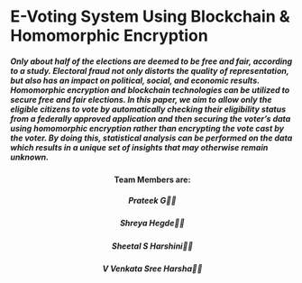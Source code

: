 <h1> E-Voting System Using Blockchain & Homomorphic Encryption</h1>
<h5>Only about half of the elections are deemed to be free and fair, according to a study. 
Electoral fraud not only distorts the quality of representation, but also has an impact on 
political, social, and economic results. Homomorphic encryption and blockchain 
technologies can be utilized to secure free and fair elections. 
In this paper, we aim to allow only the eligible citizens to vote by automatically checking 
their eligibility status from a federally approved application and then securing the 
voter’s data using homomorphic encryption rather than encrypting the vote cast by the 
voter. By doing this, statistical analysis can be performed on the data which results in a 
unique set of insights that may otherwise remain unknown.</h5>

<h4 align="center"> Team Members are:</h4>
<h5 align="center"> Prateek G👨‍💻 </h5>
<h5 align="center"> Shreya Hegde👩‍💻 </h5>
<h5 align="center"> Sheetal S Harshini👩‍💻 </h5>
<h5 align="center"> V Venkata Sree Harsha🧑‍💻 </h5>

